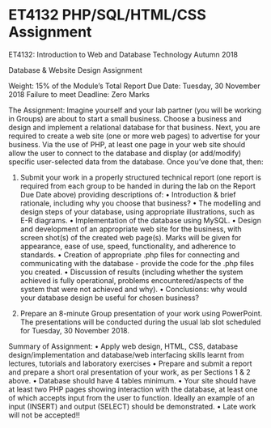 # ET4132 PHP/SQL/HTML/CSS Assignment
ET4132: Introduction to Web and Database Technology 
Autumn 2018

Database & Website Design Assignment 

Weight: 15% of the Module’s Total 
Report Due Date: Tuesday, 30 November 2018 
Failure to meet Deadline: Zero Marks 

The Assignment: Imagine yourself and your lab partner (you will be working in Groups) are about to start a small business. Choose a business and design and implement a relational database for that business. Next, you are required to create a web site (one or more web pages) to advertise for your business. Via the use of PHP, at least one page in your web site should allow the user to connect to the database and display (or add/modify) specific user-selected data from the database. Once you’ve done that, then: 

1. Submit your work in a properly structured technical report (one report is required from each group to be handed in during the lab on the Report Due Date above) providing descriptions of: 
•	Introduction & brief rationale, including why you choose that business? 
•	The modelling and design steps of your database, using appropriate illustrations, such as E-R diagrams. 
•	Implementation of the database using MySQL. 
•	Design and development of an appropriate web site for the business, with screen shot(s) of the created web page(s). Marks will be given for appearance, ease of use, speed, functionality, and adherence to standards.
•	Creation of appropriate .php files for connecting and communicating with the database - provide the code for the .php files you created. 
•	Discussion of results (including whether the system achieved is fully operational, problems encountered/aspects of the system that were not achieved and why). 
•	Conclusions: why would your database design be useful for chosen business? 

2. Prepare an 8-minute Group presentation of your work using PowerPoint. The presentations will be conducted during the usual lab slot scheduled for Tuesday, 30 November 2018. 

Summary of Assignment: 
•	Apply web design, HTML, CSS, database design/implementation and database/web interfacing skills learnt from lectures, tutorials and laboratory exercises 
•	Prepare and submit a report and prepare a short oral presentation of your work, as per Sections 1 & 2 above. 
•	Database should have 4 tables minimum. 
•	Your site should have at least two PHP pages showing interaction with the database, at least one of which accepts input from the user to function. Ideally an example of an input (INSERT) and output (SELECT) should be demonstrated.
•	Late work will not be accepted!! 
